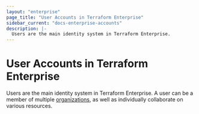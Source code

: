 ```yaml
---
layout: "enterprise"
page_title: "User Accounts in Terraform Enterprise"
sidebar_current: "docs-enterprise-accounts"
description: |-
  Users are the main identity system in Terraform Enterprise.
---
```


# User Accounts in Terraform Enterprise

Users are the main identity system in Terraform Enterprise. A user can
be a member of multiple [organizations](/docs/enterprise/organizations), as well as individually collaborate on various resources.

